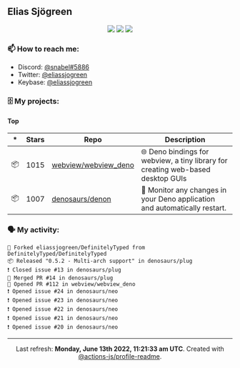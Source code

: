## Elias Sjögreen

<p align="center">
  <img src="https://img.shields.io/badge/🎂-dec. 2003-success" />
  <img src="https://img.shields.io/badge/🌎-Stockholm-informational" />
  <img src="https://img.shields.io/badge/👦-He/Him-informational" />
</p>

### 📫 How to reach me:

- Discord: [@snabel#5886](https://discord.com/users/267978757799673866)
- Twitter: [@eliassjogreen](https://twitter.com/eliassjogreen)
- Keybase: [@eliassjogreen](https://keybase.io/eliassjogreen)

### 🗄 My projects:

#### Top
|*|Stars|Repo|Description|
|---|---|---|---|
| 📦 | 1015 | [webview/webview_deno](https://github.com/webview/webview_deno) | 🌐 Deno bindings for webview, a tiny library for creating web-based desktop GUIs |
| 📦 | 1007 | [denosaurs/denon](https://github.com/denosaurs/denon) | 👀 Monitor any changes in your Deno application and automatically restart. |

### 🗣 My activity:

```
🍴 Forked eliassjogreen/DefinitelyTyped from DefinitelyTyped/DefinitelyTyped
📦 Released "0.5.2 - Multi-arch support" in denosaurs/plug
❗️ Closed issue #13 in denosaurs/plug
🎉 Merged PR #14 in denosaurs/plug
💪 Opened PR #112 in webview/webview_deno
❗️ Opened issue #24 in denosaurs/neo
❗️ Opened issue #23 in denosaurs/neo
❗️ Opened issue #22 in denosaurs/neo
❗️ Opened issue #21 in denosaurs/neo
❗️ Opened issue #20 in denosaurs/neo
```

------------
<p align="center">Last refresh: <b>Monday, June 13th 2022, 11:21:33 am UTC</b>. Created with <a href=https://github.com/marketplace/actions/profile-readme>@actions-js/profile-readme</a>.</p>
